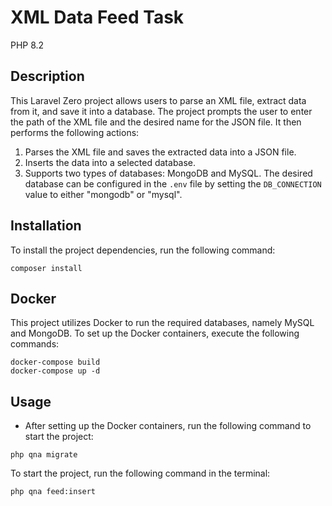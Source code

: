 # XML Data Feed Task
PHP 8.2
## Description

This Laravel Zero project allows users to parse an XML file, extract data from it, and save it into a database. The project prompts the user to enter the path of the XML file and the desired name for the JSON file. It then performs the following actions:

1. Parses the XML file and saves the extracted data into a JSON file.
2. Inserts the data into a selected database.
3. Supports two types of databases: MongoDB and MySQL. The desired database can be configured in the `.env` file by setting the `DB_CONNECTION` value to either "mongodb" or "mysql".

## Installation

To install the project dependencies, run the following command:

```shell
composer install
```

## Docker

This project utilizes Docker to run the required databases, namely MySQL and MongoDB. To set up the Docker containers, execute the following commands:

```shell
docker-compose build
docker-compose up -d
```

## Usage

- After setting up the Docker containers, run the following command to start the project:

```shell
php qna migrate
```

To start the project, run the following command in the terminal:

```shell
php qna feed:insert
```